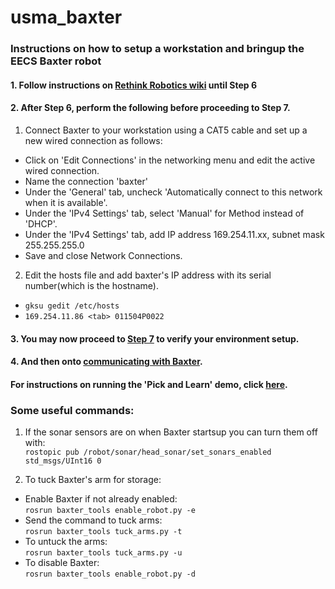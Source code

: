 # usma_baxter
### Instructions on how to setup a workstation and bringup the EECS Baxter robot

#### 1. Follow instructions on [Rethink Robotics wiki](http://sdk.rethinkrobotics.com/wiki/Workstation_Setup) until Step 6

#### 2. After Step 6, perform the following before proceeding to Step 7.
1. Connect Baxter to your workstation using a CAT5 cable and set up a new wired connection as follows:
 - Click on 'Edit Connections' in the networking menu and edit the active wired connection.
 - Name the connection 'baxter'
 - Under the 'General' tab, uncheck 'Automatically connect to this network when it is available'.
 - Under the 'IPv4 Settings' tab, select 'Manual' for Method instead of 'DHCP'. 
 - Under the 'IPv4 Settings' tab, add IP address 169.254.11.xx, subnet mask 255.255.255.0
 - Save and close Network Connections.
 
2. Edit the hosts file and add baxter's IP address with its serial number(which is the hostname).
 - `gksu gedit /etc/hosts`
 - `169.254.11.86 <tab> 011504P0022`
 
#### 3. You may now proceed to [Step 7](http://sdk.rethinkrobotics.com/wiki/Workstation_Setup) to verify your environment setup.

#### 4. And then onto [communicating with Baxter](http://sdk.rethinkrobotics.com/wiki/Hello_Baxter).


#### For instructions on running the 'Pick and Learn' demo, click [here](https://github.com/westpoint-robotics/usma_baxter/blob/master/pickAndLearn.md).

### Some useful commands:
1. If the sonar sensors are on when Baxter startsup you can turn them off with:  
`rostopic pub /robot/sonar/head_sonar/set_sonars_enabled std_msgs/UInt16 0`

2. To tuck Baxter's arm for storage:
  * Enable Baxter if not already enabled:  
  `rosrun baxter_tools enable_robot.py -e`
  * Send the command to tuck arms:  
   `rosrun baxter_tools tuck_arms.py -t`
  * To untuck the arms:  
  `rosrun baxter_tools tuck_arms.py -u`
  * To disable Baxter:   
   `rosrun baxter_tools enable_robot.py -d`



